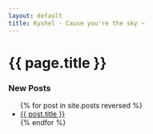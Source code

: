 ```yaml
---
layout: default
title: Kyshel - Cause you're the sky ~
---
```


# {{ page.title }}

### New Posts

<ul>
  {% for post in site.posts reversed %}
    <li>
      <a href="{{ post.url }}">{{ post.title }}</a>
    </li>
  {% endfor %}
</ul>

